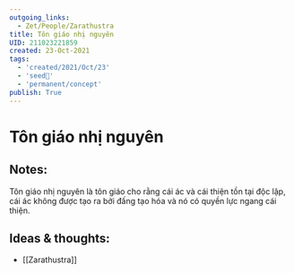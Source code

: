 ```yaml
---
outgoing_links:
  - Zet/People/Zarathustra
title: Tôn giáo nhị nguyên
UID: 211023221859
created: 23-Oct-2021
tags:
  - 'created/2021/Oct/23'
  - 'seed🥜'
  - 'permanent/concept'
publish: True
---
```

# Tôn giáo nhị nguyên

## Notes:
Tôn giáo nhị nguyên là tôn giáo cho rằng cái ác và cái thiện tồn tại độc lập, cái ác không được tạo ra bởi đấng tạo hóa và nó có quyền lực ngang cái thiện.

## Ideas & thoughts:
- [[Zarathustra]]


